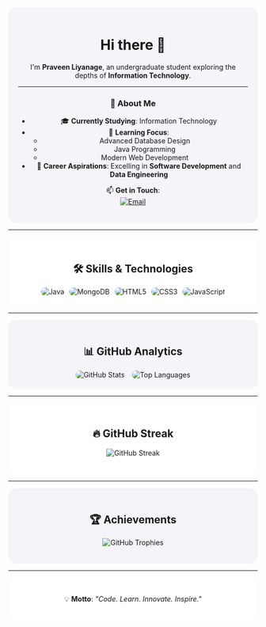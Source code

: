 <div align="center" style="border-radius: 15px; padding: 20px; background-color: #f4f4f9;">

# Hi there 👋  
I'm **Praveen Liyanage**, an undergraduate student exploring the depths of **Information Technology**.  

---

### 🌟 About Me  
- 🎓 **Currently Studying**: Information Technology  
- 🌱 **Learning Focus**:  
  - Advanced Database Design  
  - Java Programming  
  - Modern Web Development  
- 💼 **Career Aspirations**: Excelling in **Software Development** and **Data Engineering**  

📫 **Get in Touch**:  
[![Email](https://img.shields.io/badge/-lnipuna20@gmail.com-0078d4?style=for-the-badge&logo=Gmail&logoColor=white)](mailto:lnipuna20@gmail.com)  

</div>  

---

<div align="center" style="border-radius: 15px; padding: 20px; background-color: #fff;">

## 🛠️ Skills & Technologies  

<div style="display: flex; justify-content: center; flex-wrap: wrap; gap: 10px;">
  <img src="https://img.shields.io/badge/Java-007396?style=for-the-badge&logo=java&logoColor=white" alt="Java" style="border-radius: 12px;" />
  <img src="https://img.shields.io/badge/MongoDB-47A248?style=for-the-badge&logo=mongodb&logoColor=white" alt="MongoDB" style="border-radius: 12px;" />
  <img src="https://img.shields.io/badge/HTML5-E34F26?style=for-the-badge&logo=html5&logoColor=white" alt="HTML5" style="border-radius: 12px;" />
  <img src="https://img.shields.io/badge/CSS3-1572B6?style=for-the-badge&logo=css3&logoColor=white" alt="CSS3" style="border-radius: 12px;" />
  <img src="https://img.shields.io/badge/JavaScript-F7DF1E?style=for-the-badge&logo=javascript&logoColor=black" alt="JavaScript" style="border-radius: 12px;" />
</div>

</div>

---

<div align="center" style="border-radius: 15px; padding: 20px; background-color: #f4f4f9;">

## 📊 GitHub Analytics  

<div style="display: flex; justify-content: center; flex-wrap: wrap; gap: 15px;">
  <img src="https://github-readme-stats.vercel.app/api?username=NPraveenLiyanage&show_icons=true&theme=calm" alt="GitHub Stats" style="border-radius: 15px; max-width: 48%;" />
  <img src="https://github-readme-stats.vercel.app/api/top-langs/?username=NPraveenLiyanage&layout=compact&langs_count=10&theme=calm" alt="Top Languages" style="border-radius: 15px; max-width: 48%;" />
</div>

</div>

---

<div align="center" style="border-radius: 15px; padding: 20px; background-color: #fff;">

## 🔥 GitHub Streak  

![GitHub Streak](https://streak-stats.demolab.com?user=NPraveenLiyanage&theme=calm&hide_border=true&border_radius=15px)

</div>

---

<div align="center" style="border-radius: 15px; padding: 20px; background-color: #f4f4f9;">

## 🏆 Achievements  

![GitHub Trophies](https://github-profile-trophy.vercel.app/?username=NPraveenLiyanage&theme=calm&no-frame=true&row=1&column=7)

</div>

---

<div align="center" style="border-radius: 15px; padding: 20px; background-color: #fff;">

💡 **Motto**: *"Code. Learn. Innovate. Inspire."*

</div>
